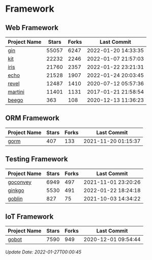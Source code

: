 # Framework

## Web Framework
| Project Name | Stars | Forks | Last Commit |
| ------------ | ----- | ----- | ----------- |
| [gin](https://github.com/gin-gonic/gin) | 55057 | 6247 | 2022-01-20 14:33:35 |
| [kit](https://github.com/go-kit/kit) | 22232 | 2246 | 2022-01-07 21:57:03 |
| [iris](https://github.com/kataras/iris) | 21760 | 2357 | 2022-01-22 23:21:31 |
| [echo](https://github.com/labstack/echo) | 21528 | 1907 | 2022-01-24 20:03:45 |
| [revel](https://github.com/revel/revel) | 12487 | 1410 | 2020-07-12 05:57:36 |
| [martini](https://github.com/go-martini/martini) | 11401 | 1131 | 2017-01-21 21:58:54 |
| [beego](https://github.com/astaxie/beego) | 363 | 108 | 2020-12-13 11:36:23 |

## ORM Framework
| Project Name | Stars | Forks | Last Commit |
| ------------ | ----- | ----- | ----------- |
| [gorm](https://github.com/jinzhu/gorm) | 407 | 133 | 2021-11-20 01:15:37 |

## Testing Framework
| Project Name | Stars | Forks | Last Commit |
| ------------ | ----- | ----- | ----------- |
| [goconvey](https://github.com/smartystreets/goconvey) | 6949 | 497 | 2021-11-01 23:20:26 |
| [ginkgo](https://github.com/onsi/ginkgo) | 5530 | 491 | 2022-01-22 18:24:18 |
| [goblin](https://github.com/franela/goblin) | 827 | 75 | 2021-10-03 14:34:22 |

## IoT Framework
| Project Name | Stars | Forks | Last Commit |
| ------------ | ----- | ----- | ----------- |
| [gobot](https://github.com/hybridgroup/gobot) | 7590 | 949 | 2020-12-01 09:54:44 |

*Update Date: 2022-01-27T00:00:45*